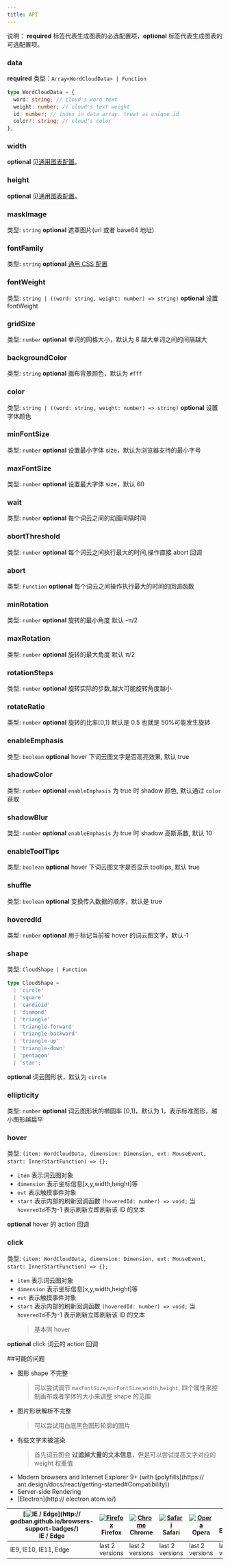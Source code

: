 ```yaml
---
title: API
---
```


说明： **required** 标签代表生成图表的必选配置项，**optional** 标签代表生成图表的可选配置项。

### data

**required**
类型：`Array<WordCloudData> | Function`

```typescript
type WordCloudData = {
  word: string; // cloud's word text
  weight: number; // cloud's text weight
  id: number; // index in data array. treat as unique id
  color?: string; // cloud's color
};
```

### width

**optional** 见[通用图表配置](../../../../zh/docs/manual/general-config#width)。

### height

**optional** 见[通用图表配置](../../../../zh/docs/manual/general-config#height)。

### maskImage

类型: `string`
**optional** 遮罩图片(url 或者 base64 地址)

### fontFamily

类型: `string`
**optional** [通用 CSS 配置](!https://www.w3schools.com/jsref/prop_style_fontfamily.asp)

### fontWeight

类型: `string | ((word: string, weight: number) => string)`
**optional** 设置 fontWeight

### gridSize

类型: `number`
**optional** 单词的网格大小，默认为 8 越大单词之间的间隔越大

### backgroundColor

类型: `string`
**optional** 画布背景颜色，默认为 `#fff`

### color

类型: `string | ((word: string, weight: number) => string)`
**optional** 设置字体颜色

### minFontSize

类型: `number`
**optional** 设置最小字体 size，默认为浏览器支持的最小字号

### maxFontSize

类型: `number`
**optional** 设置最大字体 size，默认 60

### wait

类型: `number`
**optional** 每个词云之间的动画间隔时间

### abortThreshold

类型: `number`
**optional** 每个词云之间执行最大的时间,操作直接 abort 回调

### abort

类型: `Function`
**optional** 每个词云之间操作执行最大的时间的回调函数

### minRotation

类型: `number`
**optional** 旋转的最小角度 默认 -π/2

### maxRotation

类型: `number`
**optional** 旋转的最大角度 默认 π/2

### rotationSteps

类型: `number`
**optional** 旋转实际的步数,越大可能旋转角度越小

### rotateRatio

类型: `number`
**optional** 旋转的比率[0,1] 默认是 0.5 也就是 50%可能发生旋转

### enableEmphasis

类型: `boolean`
**optional** hover 下词云图文字是否高亮效果, 默认 true

### shadowColor

类型: `number`
**optional** `enableEmphasis` 为 true 时 shadow 颜色, 默认通过 `color` 获取

### shadowBlur

类型: `number`
**optional** `enableEmphasis` 为 true 时 shadow 高斯系数, 默认 10

### enableToolTips

类型: `boolean`
**optional** hover 下词云图文字是否显示 tooltips, 默认 true

### shuffle

类型: `boolean`
**optional** 变换传入数据的顺序，默认是 true

### hoveredId

类型: `number`
**optional** 用于标记当前被 hover 的词云图文字，默认-1

### shape

类型: `CloudShape | Function`

```typescript
type CloudShape =
  | 'circle'
  | 'square'
  | 'cardioid'
  | 'diamond'
  | 'triangle'
  | 'triangle-forward'
  | 'triangle-backward'
  | 'triangle-up'
  | 'triangle-down'
  | 'pentagon'
  | 'star';
```

**optional** 词云图形状，默认为 `circle`

### ellipticity

类型: `number`
**optional** 词云图形状的椭圆率 [0,1]，默认为 1，表示标准图形，越小图形越扁平

### hover

类型: `(item: WordCloudData, dimension: Dimension, evt: MouseEvent, start: InnerStartFunction) => {};`

- `item` 表示词云图对象
- `dimension` 表示坐标信息[x,y,width,height]等
- `evt` 表示触摸事件对象
- `start` 表示内部的刷新回调函数 `(hoveredId: number) => void;` 当`hoveredId`不为-1 表示刷新立即刷新该 ID 的文本

**optional** hover 的 action 回调

### click

类型: `(item: WordCloudData, dimension: Dimension, evt: MouseEvent, start: InnerStartFunction) => {};`

- `item` 表示词云图对象
- `dimension` 表示坐标信息[x,y,width,height]等
- `evt` 表示触摸事件对象
- `start` 表示内部的刷新回调函数 `(hoveredId: number) => void;` 当`hoveredId`不为-1 表示刷新立即刷新该 ID 的文本
  > 基本同 hover

**optional** click 词云的 action 回调

##可能的问题

- 图形 shape 不完整
  > 可以尝试调节 `maxFontSize`,`minFontSize`,`width`,`height`, 四个属性来控制画布或者字体的大小来调整 shape 的范围
- 图片形状解析不完整
  > 可以尝试用白底黑色图形轮廓的图片
- 有些文字未被渲染
  > 首先词云图会 **过滤掉大量的文本信息**，但是可以尝试提高文字对应的 weight 权重值

* Modern browsers and Internet Explorer 9+ (with [polyfills](https:// ant.design/docs/react/getting-started#Compatibility))
* Server-side Rendering
* [Electron](http:// electron.atom.io/)

| [<img src="https://raw.githubusercontent.com/alrra/browser-logos/master/src/edge/edge_48x48.png" alt="IE / Edge" width="24px" height="24px" />](http:// godban.github.io/browsers-support-badges/)</br>IE / Edge | [<img src="https://raw.githubusercontent.com/alrra/browser-logos/master/src/firefox/firefox_48x48.png" alt="Firefox" width="24px" height="24px" />](http://godban.github.io/browsers-support-badges/)</br>Firefox | [<img src="https://raw.githubusercontent.com/alrra/browser-logos/master/src/chrome/chrome_48x48.png" alt="Chrome" width="24px" height="24px" />](http://godban.github.io/browsers-support-badges/)</br>Chrome | [<img src="https://raw.githubusercontent.com/alrra/browser-logos/master/src/safari/safari_48x48.png" alt="Safari" width="24px" height="24px" />](http://godban.github.io/browsers-support-badges/)</br>Safari | [<img src="https://raw.githubusercontent.com/alrra/browser-logos/master/src/opera/opera_48x48.png" alt="Opera" width="24px" height="24px" />](http://godban.github.io/browsers-support-badges/)</br>Opera | [<img src="https://raw.githubusercontent.com/alrra/browser-logos/master/src/electron/electron_48x48.png" alt="Electron" width="24px" height="24px" />](http://godban.github.io/browsers-support-badges/)</br>Electron |
| ---------------------------------------------------------------------------------------------------------------------------------------------------------------------------------------------------------------- | ----------------------------------------------------------------------------------------------------------------------------------------------------------------------------------------------------------------- | ------------------------------------------------------------------------------------------------------------------------------------------------------------------------------------------------------------- | ------------------------------------------------------------------------------------------------------------------------------------------------------------------------------------------------------------- | --------------------------------------------------------------------------------------------------------------------------------------------------------------------------------------------------------- | --------------------------------------------------------------------------------------------------------------------------------------------------------------------------------------------------------------------- |
| IE9, IE10, IE11, Edge                                                                                                                                                                                            | last 2 versions                                                                                                                                                                                                   | last 2 versions                                                                                                                                                                                               | last 2 versions                                                                                                                                                                                               | last 2 versions                                                                                                                                                                                           | last 2 versions                                                                                                                                                                                                       |
